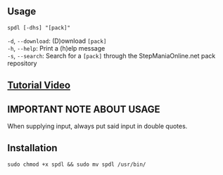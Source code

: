 ## Usage
`spdl [-dhs] "[pack]"`

`-d`, `--download`: (D)ownload `[pack]`\
`-h`, `--help`: Print a (h)elp message\
`-s`, `--search`: Search for a `[pack]` through the StepManiaOnline.net pack repository

## [Tutorial Video](https://youtube.com/watch?v=T04WqVUnaVI)

## IMPORTANT NOTE ABOUT USAGE
When supplying input, always put said input in double quotes.

## Installation
`sudo chmod +x spdl && sudo mv spdl /usr/bin/`
